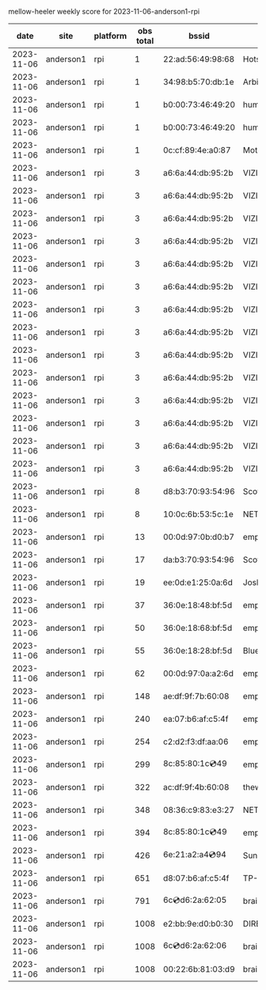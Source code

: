 mellow-heeler weekly score for 2023-11-06-anderson1-rpi

|date|site|platform|obs total|bssid|ssid|lat|lng|
|--|--|--|--|--|--|--|--|
|2023-11-06|anderson1|rpi|1|22:ad:56:49:98:68|Hotspot9868|40.41746|-122.24048|
|2023-11-06|anderson1|rpi|1|34:98:b5:70:db:1e|Arbiso Wifi_2G|40.41746|-122.24048|
|2023-11-06|anderson1|rpi|1|b0:00:73:46:49:20|hum67395|40.41746|-122.24048|
|2023-11-06|anderson1|rpi|1|b0:00:73:46:49:20|hum67395|40.41746|-122.24048|
|2023-11-06|anderson1|rpi|1|0c:cf:89:4e:a0:87|MotoDV_B6L|40.41746|-122.24048|
|2023-11-06|anderson1|rpi|3|a6:6a:44:db:95:2b|VIZIOCastAudio7676|40.41746|-122.24048|
|2023-11-06|anderson1|rpi|3|a6:6a:44:db:95:2b|VIZIOCastAudio3513|40.41746|-122.24048|
|2023-11-06|anderson1|rpi|3|a6:6a:44:db:95:2b|VIZIOCastAudio1985|40.41746|-122.24048|
|2023-11-06|anderson1|rpi|3|a6:6a:44:db:95:2b|VIZIOCastAudio8106|40.41746|-122.24048|
|2023-11-06|anderson1|rpi|3|a6:6a:44:db:95:2b|VIZIOCastAudio5711|40.41746|-122.24048|
|2023-11-06|anderson1|rpi|3|a6:6a:44:db:95:2b|VIZIOCastAudio4987|40.41746|-122.24048|
|2023-11-06|anderson1|rpi|3|a6:6a:44:db:95:2b|VIZIOCastAudio1010|40.41746|-122.24048|
|2023-11-06|anderson1|rpi|3|a6:6a:44:db:95:2b|VIZIOCastAudio9329|40.41746|-122.24048|
|2023-11-06|anderson1|rpi|3|a6:6a:44:db:95:2b|VIZIOCastAudio8013|40.41746|-122.24048|
|2023-11-06|anderson1|rpi|3|a6:6a:44:db:95:2b|VIZIOCastAudio8983|40.41746|-122.24048|
|2023-11-06|anderson1|rpi|3|a6:6a:44:db:95:2b|VIZIOCastAudio5399|40.41746|-122.24048|
|2023-11-06|anderson1|rpi|3|a6:6a:44:db:95:2b|VIZIOCastAudio4015|40.41746|-122.24048|
|2023-11-06|anderson1|rpi|3|a6:6a:44:db:95:2b|VIZIOCastAudio4745|40.41746|-122.24048|
|2023-11-06|anderson1|rpi|3|a6:6a:44:db:95:2b|VIZIOCastAudio9531|40.41746|-122.24048|
|2023-11-06|anderson1|rpi|8|d8:b3:70:93:54:96|Scott WiFi|40.41746|-122.24048|
|2023-11-06|anderson1|rpi|8|10:0c:6b:53:5c:1e|NETGEAR55|40.41746|-122.24048|
|2023-11-06|anderson1|rpi|13|00:0d:97:0b:d0:b7|empty_ssid|40.41746|-122.24048|
|2023-11-06|anderson1|rpi|17|da:b3:70:93:54:96|Scott IoT Wifi|40.41746|-122.24048|
|2023-11-06|anderson1|rpi|19|ee:0d:e1:25:0a:6d|JoshLily|40.41746|-122.24048|
|2023-11-06|anderson1|rpi|37|36:0e:18:48:bf:5d|empty_ssid|40.41746|-122.24048|
|2023-11-06|anderson1|rpi|50|36:0e:18:68:bf:5d|empty_ssid|40.41746|-122.24048|
|2023-11-06|anderson1|rpi|55|36:0e:18:28:bf:5d|Bluelotus|40.41746|-122.24048|
|2023-11-06|anderson1|rpi|62|00:0d:97:0a:a2:6d|empty_ssid|40.41746|-122.24048|
|2023-11-06|anderson1|rpi|148|ae:df:9f:7b:60:08|empty_ssid|40.41746|-122.24048|
|2023-11-06|anderson1|rpi|240|ea:07:b6:af:c5:4f|empty_ssid|40.41746|-122.24048|
|2023-11-06|anderson1|rpi|254|c2:d2:f3:df:aa:06|empty_ssid|40.41746|-122.24048|
|2023-11-06|anderson1|rpi|299|8c:85:80:1c:cd:49|empty_ssid|40.41746|-122.24048|
|2023-11-06|anderson1|rpi|322|ac:df:9f:4b:60:08|theweef|40.41746|-122.24048|
|2023-11-06|anderson1|rpi|348|08:36:c9:83:e3:27|NETGEAR34|40.41746|-122.24048|
|2023-11-06|anderson1|rpi|394|8c:85:80:1c:cd:49|empty_ssid|40.41746|-122.24048|
|2023-11-06|anderson1|rpi|426|6e:21:a2:a4:cd:94|SunPower21450|40.41746|-122.24048|
|2023-11-06|anderson1|rpi|651|d8:07:b6:af:c5:4f|TP-Link_C54F|40.41746|-122.24048|
|2023-11-06|anderson1|rpi|791|6c:cd:d6:2a:62:05|braingang2_5GEXT|40.41746|-122.24048|
|2023-11-06|anderson1|rpi|1008|e2:bb:9e:d0:b0:30|DIRECT-9ED03030|40.41746|-122.24048|
|2023-11-06|anderson1|rpi|1008|6c:cd:d6:2a:62:06|braingang2_2GEXT|40.41746|-122.24048|
|2023-11-06|anderson1|rpi|1008|00:22:6b:81:03:d9|braingang2|40.41746|-122.24048|
